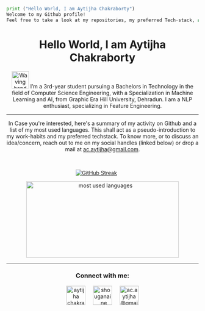 ```py
print ("Hello World, I am Aytijha Chakraborty")
Welcome to my Github profile!
Feel free to take a look at my repositories, my preferred Tech-stack, and anything else that catches your eyes!
```

<h1 align="center">Hello World, I am Aytijha Chakraborty</h1>
         
<p align="center">
<img src="https://raw.githubusercontent.com/nixin72/nixin72/master/wave.gif" 
         alt="Waving hand animated gif"
         height="45"
         width="45" />
I’m a 3rd-year student pursuing a Bachelors in Technology in the field of Computer Science Engineering, with a Specialization in Machine Learning and AI, from Graphic Era Hill University, Dehradun. I am a NLP enthusiast, specializing in Feature Engineering. 
</p>
<hr>

<p align="center">
In Case you're interested, here's a summary of my activity on Github and a list of my most used languages. This shall act as a pseudo-introduction to my work-habits and my preferred techstack. To know more, or to discuss an idea/concern, reach out to me on my social handles (linked below) or drop a mail at <a href = "mailto:ac.aytijha@gmail.com">ac.aytijha@gmail.com</a>.
</p>
<br>

&emsp;&emsp;&emsp;&emsp;&emsp;&emsp;&emsp;&emsp;&emsp;&emsp;&emsp;&emsp;&emsp;[![GitHub Streak](http://github-readme-streak-stats.herokuapp.com?user=Aytijha&theme=chartreuse-dark&border=FFFFFF)](https://git.io/streak-stats)

<p align="center">
         <a align= "center" href="https://github.com/Aytijha">
                  <img alt= "most used languages" height="200px" width="400" src="https://github-readme-stats.vercel.app/api/top-langs/?username=Aytijha&layout=compact&theme=chartreuse-dark">
         </a>
</p>

<hr>

<h3 align="center">Connect with me:</h3>
<p align="center">
<a href="https://www.linkedin.com/in/aytijha-chakraborty/" target="blank"><img align="center" src="https://img.icons8.com/color/48/000000/linkedin-circled--v1.png" alt="aytijha chakraborty" height="50" width="50" /></a>&nbsp;&nbsp;&nbsp;&nbsp;
<a href="https://www.instagram.com/shouganai_ne/" target="blank"><img align="center" src="https://img.icons8.com/color/48/000000/instagram-new--v1.png" alt="shouganai_ne" height="50" width="50" /></a>&nbsp;&nbsp;&nbsp;&nbsp;
<a href="mailto:ac.aytijha@gmail.com" target="blank"><img align="center" src="https://img.icons8.com/color/48/000000/gmail-new.png" alt="ac.aytijha@gmail" height="50" width="50" /></a>
</p>
